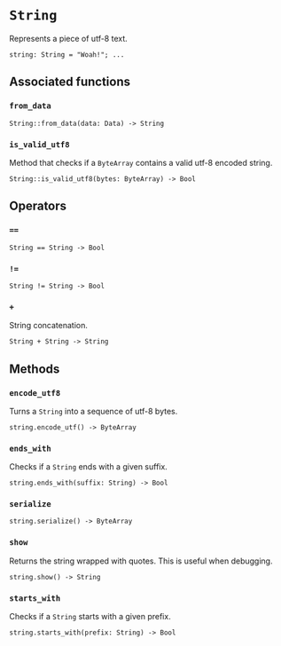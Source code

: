 # `String`

Represents a piece of utf-8 text.

```helios
string: String = "Woah!"; ...
```

## Associated functions

### `from_data`

```helios
String::from_data(data: Data) -> String
```

### `is_valid_utf8`

Method that checks if a `ByteArray` contains a valid utf-8 encoded string.

```helios
String::is_valid_utf8(bytes: ByteArray) -> Bool
```

## Operators

### `==`

```helios
String == String -> Bool
```

### `!=`

```helios
String != String -> Bool
```

### `+`

String concatenation.

```helios
String + String -> String
```

## Methods

### `encode_utf8`

Turns a `String` into a sequence of utf-8 bytes.

```helios
string.encode_utf() -> ByteArray
```

### `ends_with`

Checks if a `String` ends with a given suffix.

```helios
string.ends_with(suffix: String) -> Bool
```

### `serialize`

```helios
string.serialize() -> ByteArray
```

### `show`

Returns the string wrapped with quotes. This is useful when debugging.

```helios
string.show() -> String
```

### `starts_with`

Checks if a `String` starts with a given prefix.

```helios
string.starts_with(prefix: String) -> Bool
```